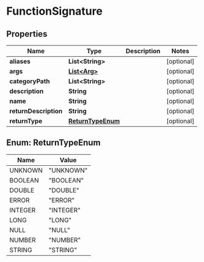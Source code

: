 # FunctionSignature

## Properties
Name | Type | Description | Notes
------------ | ------------- | ------------- | -------------
**aliases** | **List&lt;String&gt;** |  |  [optional]
**args** | [**List&lt;Arg&gt;**](Arg.md) |  |  [optional]
**categoryPath** | **List&lt;String&gt;** |  |  [optional]
**description** | **String** |  |  [optional]
**name** | **String** |  |  [optional]
**returnDescription** | **String** |  |  [optional]
**returnType** | [**ReturnTypeEnum**](#ReturnTypeEnum) |  |  [optional]

<a name="ReturnTypeEnum"></a>
## Enum: ReturnTypeEnum
Name | Value
---- | -----
UNKNOWN | &quot;UNKNOWN&quot;
BOOLEAN | &quot;BOOLEAN&quot;
DOUBLE | &quot;DOUBLE&quot;
ERROR | &quot;ERROR&quot;
INTEGER | &quot;INTEGER&quot;
LONG | &quot;LONG&quot;
NULL | &quot;NULL&quot;
NUMBER | &quot;NUMBER&quot;
STRING | &quot;STRING&quot;
